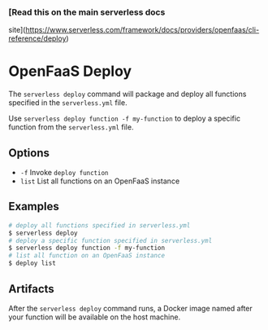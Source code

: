 <!--
title: Serverless Framework Commands - OpenFaaS - Deploy
menuText: deploy
menuOrder: 2
description: Deploy your service to the specified provider
layout: Doc
-->

<!-- DOCS-SITE-LINK:START automatically generated -->
### [Read this on the main serverless docs
site](https://www.serverless.com/framework/docs/providers/openfaas/cli-reference/deploy)
<!-- DOCS-SITE-LINK:END -->

# OpenFaaS Deploy

The `serverless deploy` command will package and deploy all functions
specified in the `serverless.yml` file.

Use `serverless deploy function -f my-function` to deploy a specific
function from the `serverless.yml` file.

## Options
- `-f` Invoke `deploy function`
- `list` List all functions on an OpenFaaS instance

## Examples

```bash
# deploy all functions specified in serverless.yml
$ serverless deploy
# deploy a specific function specified in serverless.yml
$ serverless deploy function -f my-function
# list all function on an OpenFaaS instance
$ deploy list
```

## Artifacts

After the `serverless deploy` command runs, a Docker image named
after your function will be available on the host machine.

